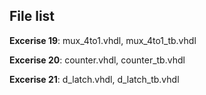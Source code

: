## File list


**Excerise 19**: mux_4to1.vhdl, mux_4to1_tb.vhdl

**Excerise 20**: counter.vhdl, counter_tb.vhdl

**Excerise 21**: d_latch.vhdl, d_latch_tb.vhdl
